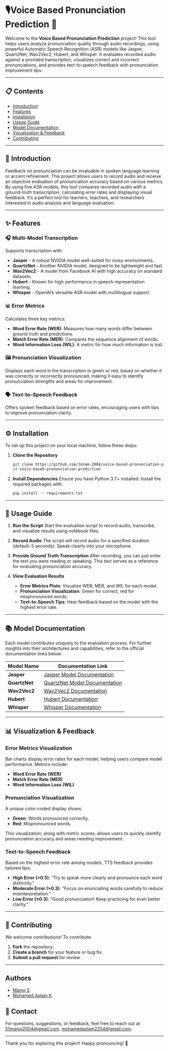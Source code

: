 # 🎙️Voice Based Pronunciation Prediction 🎤

Welcome to the **Voice Based Pronunciation Prediction** project! This tool helps users analyze pronunciation quality through audio recordings, using powerful Automatic Speech Recognition (ASR) models like Jasper, QuartzNet, Wav2Vec2, Hubert, and Whisper. It evaluates recorded audio against a provided transcription, visualizes correct and incorrect pronunciations, and provides text-to-speech feedback with pronunciation improvement tips.

---

## 📋 Contents
- [Introduction](#Introduction)
- [Features](#Features)
- [Installation](#Installation)
- [Usage Guide](#usage-guide)
- [Model Documentation](#model-documentation)
- [Visualization & Feedback](#visualization--feedback)
- [Contributing](#contributing)

---

## 📖 Introduction

Feedback on pronunciation can be invaluable in spoken language learning or accent refinement. This project allows users to record audio and receive an objective evaluation of pronunciation accuracy based on various metrics. By using five ASR models, this tool compares recorded audio with a ground-truth transcription, calculating error rates and displaying visual feedback. It’s a perfect tool for learners, teachers, and researchers interested in audio analysis and language evaluation.

---

## ✨ Features

### 🎧 Multi-Model Transcription
Supports transcription with:
- **Jasper** - A robust NVIDIA model well-suited for noisy environments.
- **QuartzNet** - Another NVIDIA model, designed to be lightweight and fast.
- **Wav2Vec2** - A model from Facebook AI with high accuracy on standard datasets.
- **Hubert** - Known for high performance in speech representation learning.
- **Whisper** - OpenAI’s versatile ASR model with multilingual support.

### 📊 Error Metrics
Calculates three key metrics:
- **Word Error Rate (WER)**: Measures how many words differ between ground truth and predictions.
- **Match Error Rate (MER)**: Compares the sequence alignment of words.
- **Word Information Loss (WIL)**: A metric for how much information is lost.

### 🖼️ Pronunciation Visualization
Displays each word in the transcription in green or red, based on whether it was correctly or incorrectly pronounced, making it easy to identify pronunciation strengths and areas for improvement.

### 🗣️ Text-to-Speech Feedback
Offers spoken feedback based on error rates, encouraging users with tips to improve pronunciation clarity.

---

## ⚙️ Installation

To set up this project on your local machine, follow these steps:

1. **Clone the Repository**
    ```bash
   git clone https://github.com/Jonam-2004/voice-based-pronunciation-prediction.git
   cd voice-based-pronunciation-prediction
    ```

2. **Install Dependencies**
    Ensure you have Python 3.7+ installed. Install the required packages with:
    ```bash
    pip install -r requirements.txt
    ```

---

## 🚀 Usage Guide

1. **Run the Script**
   Start the evaluation script to record audio, transcribe, and visualize results using notebook files.

2. **Record Audio**
   The script will record audio for a specified duration (default: 5 seconds). Speak clearly into your microphone.

3. **Provide Ground Truth Transcription**
   After recording, you can just enter the text you were reading or speaking. This text serves as a reference for evaluating pronunciation accuracy.

4. **View Evaluation Results**
   - **Error Metrics Plots**: Visualize WER, MER, and WIL for each model.
   - **Pronunciation Visualization**: Green for correct, red for mispronounced words.
   - **Text-to-Speech Tips**: Hear feedback based on the model with the highest error rate.

---

## 📚 Model Documentation

Each model contributes uniquely to the evaluation process. For further insights into their architectures and capabilities, refer to the official documentation links below:

| Model Name   | Documentation Link                                           |
|--------------|--------------------------------------------------------------|
| **Jasper**   | [Jasper Model Documentation](https://catalog.ngc.nvidia.com/orgs/nvidia/teams/nemo/models/stt_en_jasper10x5dr) |
| **QuartzNet**| [QuartzNet Model Documentation](https://catalog.ngc.nvidia.com/orgs/nvidia/teams/nemo/models/stt_en_quartznet15x5) |
| **Wav2Vec2** | [Wav2Vec2 Documentation](https://huggingface.co/docs/transformers/model_doc/wav2vec2) |
| **Hubert**   | [Hubert Documentation](https://huggingface.co/docs/transformers/model_doc/hubert) |
| **Whisper**  | [Whisper Documentation](https://github.com/openai/whisper) |

---

## 📊 Visualization & Feedback

### Error Metrics Visualization
Bar charts display error rates for each model, helping users compare model performance. Metrics include:
- **Word Error Rate (WER)**
- **Match Error Rate (MER)**
- **Word Information Loss (WIL)**

### Pronunciation Visualization
A unique color-coded display shows:
- **Green**: Words pronounced correctly.
- **Red**: Mispronounced words.

This visualization, along with metric scores, allows users to quickly identify pronunciation accuracy and areas needing improvement.

### Text-to-Speech Feedback
Based on the highest error rate among models, TTS feedback provides tailored tips:
- **High Error (>0.5)**: "Try to speak more clearly and pronounce each word distinctly."
- **Moderate Error (>0.3)**: "Focus on enunciating words carefully to reduce misinterpretation."
- **Low Error (≤0.3)**: "Good pronunciation! Keep practicing for even better clarity."

---

## 🤝 Contributing

We welcome contributions! To contribute:
1. **Fork** the repository.
2. **Create a branch** for your feature or bug fix.
3. **Submit a pull request** for review.


---

## Authors
- [Manoj S](https://github.com/Jonam-2004)
- [Mohamed Aslam K](https://github.com/Mohamedaslam227)
  
## 📧 Contact

For questions, suggestions, or feedback, feel free to reach out at [51manoj2004@gmail.com](mailto:51manoj2004@gmail.com), [mohamedaslam2254@gmail.com](mailto:mohamedaslam2254@gmail.com).

---

Thank you for exploring this project! Happy pronouncing! 🎉
